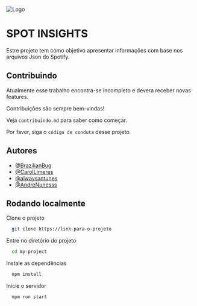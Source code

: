 
![Logo]('./logo.png')


# SPOT INSIGHTS

Estre projeto tem como objetivo apresentar informações com base nos arquivos Json do Spotify.




## Contribuindo

Atualmente esse trabalho encontra-se incompleto e devera receber novas features.

Contribuições são sempre bem-vindas!

Veja `contribuindo.md` para saber como começar.

Por favor, siga o `código de conduta` desse projeto.


## Autores

- [@BrazilianBug](https://github.com/BrazilianBug)
- [@CarolLimeres](https://github.com/CarolLimeres)
- [@alwaysantunes](https://github.com/alwaysantunes)
- [@AndreNunesss](https://github.com/AndreNunesss)



## Rodando localmente

Clone o projeto

```bash
  git clone https://link-para-o-projeto
```

Entre no diretório do projeto

```bash
  cd my-project
```

Instale as dependências

```bash
  npm install
```

Inicie o servidor

```bash
  npm run start
```

